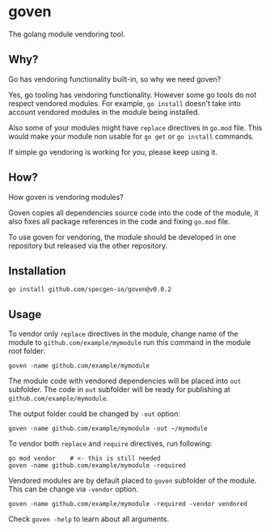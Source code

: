 # goven

The golang module vendoring tool.

## Why?

Go has vendoring functionality built-in, so why we need goven?

Yes, go tooling has vendoring functionality. However some go tools do not respect vendored modules. For example, `go install` doesn't take into account vendored modules in the module being installed.

Also some of your modules might have `replace` directives in `go.mod` file. This would make your module non usable for `go get` or `go install` commands.

If simple go vendoring is working for you, please keep using it.

## How?

How goven is vendoring modules?

Goven copies all dependencies source code into the code of the module, it also fixes all package references in the code and fixing `go.mod` file.

To use goven for vendoring, the module should be developed in one repository but released via the other repository.

## Installation
```
go install github.com/specgen-io/goven@v0.0.2
```

## Usage

To vendor only `replace` directives in the module, change name of the module to `github.com/example/mymodule` run this command in the module root folder: 

```
goven -name github.com/example/mymodule
```

The module code with vendored dependencies will be placed into `out` subfolder. The code in `out` subfolder will be ready for publishing at `github.com/example/mymodule`.

The output folder could be changed by `-out` option:

```
goven -name github.com/example/mymodule -out ~/mymodule
```

To vendor both `replace` and `require` directives, run following:

```
go mod vendor    # <- this is still needed
goven -name github.com/example/mymodule -required
```

Vendored modules are by default placed to `goven` subfolder of the module. This can be change via `-vendor` option.

```
goven -name github.com/example/mymodule -required -vendor vendored
```

Check `goven -help` to learn about all arguments.
